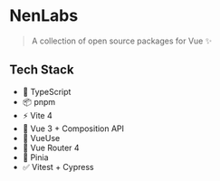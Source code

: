 # NenLabs

> A collection of open source packages for Vue ✨

## Tech Stack

* 🦾 TypeScript
* 📦 pnpm
* ⚡ Vite 4
* 🖖 Vue 3 + Composition API
* 🧩 VueUse 
* 🧭 Vue Router 4
* 🍍 Pinia
* ✅ Vitest + Cypress
